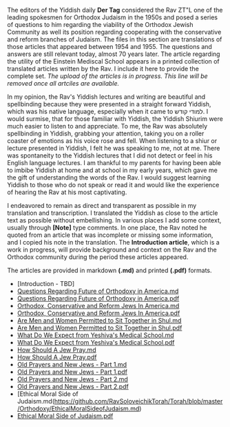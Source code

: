 The editors of the Yiddish daily **Der Tag** considered the Rav ZT"L one of the leading spokesmen for Orthodox Judaism in the 1950s and posed a series of questions to him regarding the viability of the Orthodox Jewish Community as well its position regarding cooperating with the conservative and reform branches of Judaism. The files in this section are translations of those articles that appeared between 1954 and 1955. The questions and answers are still relevant today, almost 70 years later. The article regarding the utility of the Einstein Mediscal School appears in a printed collection of translated articles written by the Rav. I include it here to provide the complete set. *The upload of the articles is in progress. This line will be removed once all artciles are available.*

In my opinion, the Rav's Yiddish lectures and writing are beautiful and spellbinding because they were presented in a straight forward Yiddish, which was his native language, especially when it came to למודי קודש. I would surmise, that for those familiar with Yiddish, the Yiddish Shiurim were much easier to listen to and appreciate. To me, the Rav was absolutely spellbinding in Yiddish, grabbing your attention, taking you on a roller coaster of emotions as his voice rose and fell. When listening to a shiur or lecture presented in Yiddish, I felt he was speaking to me, not at me. There was spontaneity to the Yiddish lectures that I did not detect or feel in his English language lectures. I am thankful to my parents for having been able to imbibe Yiddish at home and at school in my early years, which gave me the gift of understanding the words of the Rav. I would suggest learning Yiddish to those who do not speak or read it and would like the experience of hearing the Rav at his most captivating.

I endeavored to remain as direct and transparent as possible in my translation and transcription. I translated the Yiddish as close to the article text as possible without embellishing. In various places I add some context, usually through **[Note]** type comments. In one place, the Rav noted he quoted from an article that was incomplete or missing some information, and I copied his note in the translation. The **Introduction article**, which is a work in progress, will provide background and context on the Rav and the Orthodox community during the period these articles appeared. 

The articles are provided in markdown **(.md)** and printed **(.pdf)** formats.

* [Introduction - TBD]
* [Questions Regarding Future of Orthodoxy in America.md](https://github.com/RavSoloveichikTorah/Torah/blob/master/Articles%20On%20Orthodocy/Questions%20Regarding%20Orthodox%20Judaism%20in%20America.md)
* [Questions Regarding Future of Orthodoxy in America.pdf](https://github.com/RavSoloveichikTorah/Torah/blob/master/Orthodoxy/Questions%20Regarding%20Orthodox%20Judaism%20in%20America.pdf)
* [Orthodox, Conservative and Reform Jews In America.md](https://github.com/RavSoloveichikTorah/Torah/blob/master/Orthodoxy/OrthodoxConservativeJewsInAmerica.md)
* [Orthodox, Conservative and Reform Jews In America.pdf](https://github.com/RavSoloveichikTorah/Torah/blob/master/Orthodoxy/OrthodoxConservativeJewsInAmerica.pdf)
* [Are Men and Women Permitted to Sit Together in Shul.md](https://github.com/RavSoloveichikTorah/Torah/blob/master/Orthodoxy/menAndWomenSittingTogether.md)
* [Are Men and Women Permitted to Sit Together in Shul.pdf](https://github.com/RavSoloveichikTorah/Torah/blob/master/Orthodoxy/MixedSeating.pdf)
* [What Do We Expect from Yeshiva's Medical School.md](https://github.com/RavSoloveichikTorah/Torah/blob/master/Orthodoxy/MedSchool.md)
* [What Do We Expect from Yeshiva's Medical School.pdf](https://github.com/RavSoloveichikTorah/Torah/blob/master/Orthodoxy/MedSchool.pdf)
* [How Should A Jew Pray.md](https://github.com/RavSoloveichikTorah/Torah/blob/master/Orthodoxy/HowShouldAJewPray.md)
* [How Should A Jew Pray.pdf](https://github.com/RavSoloveichikTorah/Torah/blob/master/Orthodoxy/HowShouldAJewPray.pdf)
* [Old Prayers and New Jews - Part 1.md](https://github.com/RavSoloveichikTorah/Torah/blob/master/Orthodoxy/OldPrayersNewJewsPart1.md)
* [Old Prayers and New Jews - Part 1.pdf](https://github.com/RavSoloveichikTorah/Torah/blob/master/Orthodoxy/OldPrayersNewJewsPart1.pdf)
* [Old Prayers and New Jews - Part 2.md](https://github.com/RavSoloveichikTorah/Torah/blob/master/Orthodoxy/SiddurReforms2.md)
* [Old Prayers and New Jews - Part 2.pdf](https://github.com/RavSoloveichikTorah/Torah/blob/master/Orthodoxy/SiddurReforms2.pdf)
* [Ethical Moral Side of Judaism.md(https://github.com/RavSoloveichikTorah/Torah/blob/master/Orthodoxy/EthicalMoralSideofJudaism.md)
* [Ethical Moral Side of Judaism.pdf](https://github.com/RavSoloveichikTorah/Torah/blob/master/Orthodoxy/EthicalMoralSideofJudaism.pdf)
